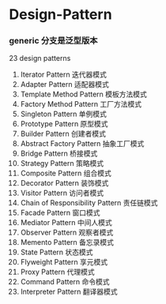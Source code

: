 # Design-Pattern

### generic 分支是泛型版本

23  design patterns

   1. Iterator Pattern 迭代器模式
   2. Adapter Pattern 适配器模式
   3. Template Method Pattern 模板方法模式
   4. Factory Method Pattern  工厂方法模式
   5. Singleton Pattern 单例模式
   6. Prototype Pattern 原型模式
   7. Builder Pattern 创建者模式
   8. Abstract Factory Pattern 抽象工厂模式
   9. Bridge Pattern 桥接模式
   10. Strategy Pattern 策略模式
   11. Composite Pattern 组合模式
   12. Decorator Pattern 装饰模式
   13. Visitor Pattern 访问者模式
   14. Chain of Responsibility Pattern 责任链模式
   15. Facade Pattern 窗口模式
   16. Mediator Pattern 中间人模式
   17. Observer Pattern 观察者模式
   18. Memento Pattern 备忘录模式
   19. State Pattern 状态模式
   20. Flyweight Pattern 享元模式
   21. Proxy Pattern 代理模式
   22. Command Pattern 命令模式
   23. Interpreter Pattern 翻译器模式